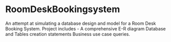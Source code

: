 # RoomDeskBookingsystem
An attempt at simulating a database design and model for a Room Desk Booking System. Project includes - A comprehensive E-R diagram Database and Tables creation statements Business use case queries.
